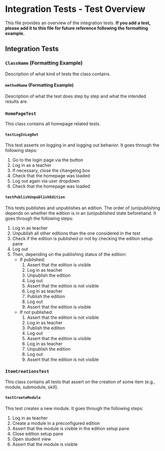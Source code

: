 # Integration Tests - Test Overview

This file provides an overview of the integration tests. **If you add a test, please add it to this file for future reference following the formatting example.**

## Integration Tests

### ``ClassName`` (Formatting Example)
Description of what kind of tests the class contains.

#### ``methodName`` (Formatting Example)
Description of what the test does step by step and what the intended results are.

### ``HomePageTest``
This class contains all homepage related tests.

#### ``testLogInLogOut``
This test asserts on logging in and logging out behavior. It goes through the following steps:
1. Go to the login page via the button
2. Log in as a teacher
3. If necessary, close the changelog box
4. Check that the homepage was loaded
5. Log out again via user dropdown
6. Check that the homepage was loaded

#### ``testPublishUnpublishEdition``
This tests publishes and unpublishes an edition. The order of (un)publishing depends on whether the edition is in an (un)published state beforehand. It goes through the following steps:
1. Log in as teacher
2. Unpublish all other editions than the one considered in the test
3. Check if the edition is published or not by checking the edition setup pane
4. Log out
5. Then, depending on the publishing status of the edition:
   - If published:
     1. Assert that the edition is visible
     2. Log in as teacher
     3. Unpublish the edition
     4. Log out
     5. Assert that the edition is not visible
     6. Log in as teacher
     7. Publish the edition
     8. Log out
     9. Assert that the edition is visible
   - If not published:
       1. Assert that the edition is not visible
       2. Log in as teacher
       3. Publish the edition
       4. Log out
       5. Assert that the edition is visible
       6. Log in as teacher
       7. Unpublish the edition
       8. Log out
       9. Assert that the edition is not visible

### ``ItemCreationsTest``
This class contains all tests that assert on the creation of some item (e.g., module, submodule, skill).

#### ``testCreateModule``
This test creates a new module. It goes through the following steps:
1. Log in as teacher
2. Create a module in a preconfigured edition
3. Assert that the module is visible in the edition setup pane
4. Close edition setup pane
5. Open student view
6. Assert that the module is visible